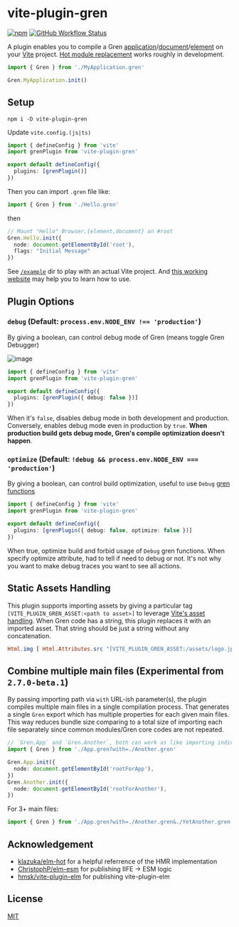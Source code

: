 # vite-plugin-gren

[![npm](https://img.shields.io/npm/v/vite-plugin-gren.svg?style=for-the-badge)](https://www.npmjs.com/package/vite-plugin-gren)
[![GitHub Workflow Status](https://img.shields.io/github/workflow/status/hmsk/vite-plugin-gren/Main%20CI?style=for-the-badge)](https://github.com/hmsk/vite-plugin-gren/actions/workflows/main.yml)

A plugin enables you to compile a Gren [application](https://package.elm-lang.org/packages/elm/browser/latest/Browser#application)/[document](https://package.elm-lang.org/packages/elm/browser/latest/Browser#document)/[element](https://package.elm-lang.org/packages/elm/browser/latest/Browser#element) on your [Vite](https://github.com/vitejs/vite) project. [Hot module replacement](https://vitejs.dev/guide/features.html#hot-module-replacement) works roughly in development.

```ts
import { Gren } from './MyApplication.gren'

Gren.MyApplication.init()
```

## Setup

```
npm i -D vite-plugin-gren
```

Update `vite.config.(js|ts)`

```ts
import { defineConfig } from 'vite'
import grenPlugin from 'vite-plugin-gren'

export default defineConfig({
  plugins: [grenPlugin()]
})
```

Then you can import `.gren` file like:

```ts
import { Gren } from './Hello.gren'
```

then

```ts
// Mount "Hello" Browser.{element,document} on #root
Gren.Hello.init({
  node: document.getElementById('root'),
  flags: "Initial Message"
})
```

See [`/example`](/example) dir to play with an actual Vite project. And [this working website](https://github.com/hmsk/hmsk.me) may help you to learn how to use.

## Plugin Options

### `debug` (Default: `process.env.NODE_ENV !== 'production'`)

By giving a boolean, can control debug mode of Gren (means toggle Gren Debugger)

![image](https://user-images.githubusercontent.com/85887/120060168-fd7d8600-c00a-11eb-86cd-4125fe06dc59.png)

```ts
import { defineConfig } from 'vite'
import grenPlugin from 'vite-plugin-gren'

export default defineConfig({
  plugins: [grenPlugin({ debug: false })]
})
```

When it's `false`, disables debug mode in both development and production. Conversely, enables debug mode even in production by `true`. **When production build gets debug mode, Gren's compile optimization doesn't happen**.

### `optimize` (Default: `!debug && process.env.NODE_ENV === 'production'`)

By giving a boolean, can control build optimization, useful to use `Debug` [gren functions](https://package.elm-lang.org/packages/elm/core/latest/Debug)

```ts
import { defineConfig } from 'vite'
import grenPlugin from 'vite-plugin-gren'

export default defineConfig({
  plugins: [grenPlugin({ debug: false, optimize: false })]
})
```

When true, optimize build and forbid usage of `Debug` gren functions.
When specify optimize attribute, had to tell if need to debug or not. It's not why you want to make debug traces you want to see all actions.

## Static Assets Handling

This plugin supports importing assets by giving a particular tag `[VITE_PLUGIN_GREN_ASSET:<path to asset>]` to leverage [Vite's asset handling](https://vitejs.dev/guide/assets.html#importing-asset-as-url).
When Gren code has a string, this plugin replaces it with an imported asset. That string should be just a string without any concatenation.

```elm
Html.img [ Html.Attributes.src "[VITE_PLUGIN_GREN_ASSET:/assets/logo.jpg]" ] []
```

## Combine multiple main files (Experimental from `2.7.0-beta.1`)

By passing importing path via `with` URL-ish parameter(s), the plugin compiles multiple main files in a single compilation process. That generates a single `Gren` export which has multiple properties for each given main files. This way reduces bundle size comparing to a total size of importing each file separately since common modules/Gren core codes are not repeated.

```ts
// `Gren.App` and `Gren.Another`, both can work as like importing individually.
import { Gren } from './App.gren?with=./Another.gren'

Gren.App.init({
  node: document.getElementById('rootForApp'),
})
Gren.Another.init({
  node: document.getElementById('rootForAnother'),
})
```

For 3+ main files:

```ts
import { Gren } from './App.gren?with=./Another.gren&./YetAnother.gren'
```

## Acknowledgement

- [klazuka/elm-hot](https://github.com/klazuka/elm-hot) for a helpful referrence of the HMR implementation
- [ChristophP/elm-esm](https://github.com/ChristophP/elm-esm/issues/2) for publishing IIFE -> ESM logic
- [hmsk/vite-plugin-elm](https://github.com/hmsk/vite-plugin-elm) for publishing vite-plugin-elm

## License

[MIT](/LICENSE)
